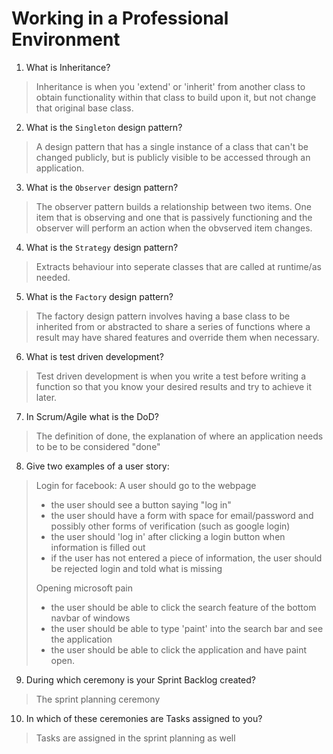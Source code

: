 # Working in a Professional Environment
01. What is Inheritance?

> Inheritance is when you 'extend' or 'inherit' from another class to obtain functionality within that class to build upon it, but not change that original base class.

02. What is the `Singleton` design pattern?

> A design pattern that has a single instance of a class that can't be changed publicly, but is publicly visible to be accessed through an application.

03. What is the `Observer` design pattern?

> The observer pattern builds a relationship between two items. One item that is observing and one that is passively functioning and the observer will perform an action when the obvserved item changes.

04. What is the `Strategy` design pattern?

> Extracts behaviour into seperate classes that are called at runtime/as needed.

05. What is the `Factory` design pattern?

> The factory design pattern involves having a base class to be inherited from or abstracted to share a series of functions where a result may have shared features and override them when necessary.

06. What is test driven development?

> Test driven development is when you write a test before writing a function so that you know your desired results and try to achieve it later.

07. In Scrum/Agile what is the DoD?

> The definition of done, the explanation of where an application needs to be to be considered "done"

08. Give two examples of a user story:

> Login for facebook: A user should go to the webpage
> - the user should see a button saying "log in"
> - the user should have a form with space for email/password and possibly other forms of verification (such as google login)
> - the user should 'log in' after clicking a login button when information is filled out
> - if the user has not entered a piece of information, the user should be rejected login and told what is missing
>
> Opening microsoft pain
> - the user should be able to click the search feature of the bottom navbar of windows
> - the user should be able to type 'paint' into the search bar and see the application
> - the user should be able to click the application and have paint open.

09. During which ceremony is your Sprint Backlog created?

> The sprint planning ceremony

10. In which of these ceremonies are Tasks assigned to you?

> Tasks are assigned in the sprint planning as well
